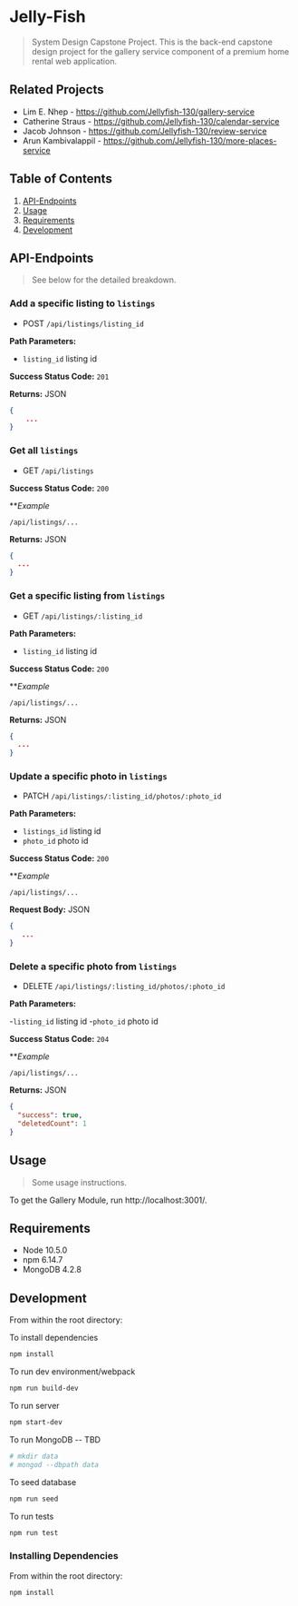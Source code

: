 # Jelly-Fish

> System Design Capstone Project. This is the back-end capstone design project for the gallery service component of a premium home rental web application.

## Related Projects

- Lim E. Nhep - https://github.com/Jellyfish-130/gallery-service
- Catherine Straus - https://github.com/Jellyfish-130/calendar-service
- Jacob Johnson - https://github.com/Jellyfish-130/review-service
- Arun Kambivalappil - https://github.com/Jellyfish-130/more-places-service

## Table of Contents

1. [API-Endpoints](#API-Endpoints)
2. [Usage](#Usage)
3. [Requirements](#requirements)
4. [Development](#development)

## API-Endpoints

> See below for the detailed breakdown.

### Add a specific listing to `listings`

- POST `/api/listings/listing_id`

**Path Parameters:**

- `listing_id` listing id

**Success Status Code:** `201`

**Returns:** JSON

```json
{
    ...
}
```

### Get all `listings`

- GET `/api/listings`

**Success Status Code:** `200`

***Example*

`/api/listings/...`

**Returns:** JSON

```json
{
  ...
}
```

### Get a specific listing from `listings`

- GET `/api/listings/:listing_id`

**Path Parameters:**

- `listing_id` listing id

**Success Status Code:** `200`

***Example*

`/api/listings/...`

**Returns:** JSON

```json
{
  ...
}
```

### Update a specific photo in `listings`

- PATCH `/api/listings/:listing_id/photos/:photo_id`

**Path Parameters:**

- `listings_id` listing id
- `photo_id` photo id

**Success Status Code:** `200`

***Example*

`/api/listings/...`

**Request Body:** JSON

```json
{
   ...
}
```

### Delete a specific photo from `listings`

- DELETE `/api/listings/:listing_id/photos/:photo_id`

**Path Parameters:**

-`listing_id` listing id
-`photo_id` photo id

**Success Status Code:** `204`

***Example*

`/api/listings/...`

**Returns:** JSON

```json
{
  "success": true,
  "deletedCount": 1
}
```
## Usage

> Some usage instructions.

To get the Gallery Module, run http://localhost:3001/.

## Requirements

- Node 10.5.0
- npm 6.14.7
- MongoDB 4.2.8

## Development

From within the root directory:

To install dependencies

```sh
npm install
```

To run dev environment/webpack

```sh
npm run build-dev
```

To run server

```sh
npm start-dev
```

To run MongoDB -- TBD

```sh
# mkdir data
# mongod --dbpath data
```

To seed database

```sh
npm run seed
```

To run tests

```sh
npm run test
```

### Installing Dependencies

From within the root directory:

```sh
npm install
```

